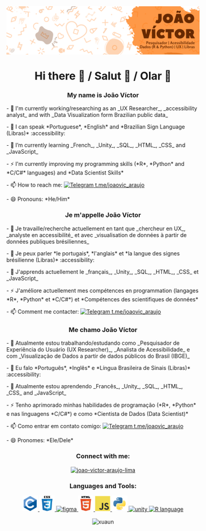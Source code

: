 <img align="center" alt="Joao Victor's banner"  src="https://github.com/xuaun/xuaun/blob/main/Capa-Joao-Victor.png" />

<h1 align="center">Hi there 👋 / Salut 👋 / Olar 👋</h1>

<h3 align="center">My name is João Víctor</h3>
<p>- 🔭 I'm currently working/researching as an _UX Researcher_, _accessibility analyst_ and with _Data Visualization form Brazilian public data_ </p>
<p>- 💬 I can speak *Portuguese*, *English* and *Brazilian Sign Language (Libras)* :accessibility: </p>
<p>- 🌱 I’m currently learning _French_, _Unity_, _SQL_, _HTML_, _CSS_ and _JavaScript_ </p>
<p>- ⚡ I'm currently improving my programming skills (*R*, *Python* and *C/C#* languages) and *Data Scientist Skills* </p>
<p>- 📫 How to reach me: <a href="https://t.me/joaovic_araujo"> <img src="https://web.telegram.org/k/assets/img/favicon-16x16.png?v=jw3mK7G9Ry" alt="Telegram"/> t.me/joaovic_araujo </a> </p>
<p>- 😄 Pronouns: *He/Him* </p>

<h3 align="center">Je m'appelle João Víctor</h3>
<p>- 🔭 Je travaille/recherche actuellement en tant que _chercheur en UX_, _analyste en accessibilité_ et avec _visualisation de données à partir de données publiques brésiliennes_ </p>
<p>- 💬 Je peux parler *le portugais*, *l'anglais* et *la langue des signes brésilienne (Libras)* :accessibility: </p>
<p>- 🌱 J'apprends actuellement le _français_, _Unity_, _SQL_, _HTML_, _CSS_ et _JavaScript_ </p>
<p>- ⚡ J'améliore actuellement mes compétences en programmation (langages *R*, *Python* et *C/C#*) et *Compétences des scientifiques de données* </p>
<p>- 📫 Comment me contacter: <a href="https://t.me/joaovic_araujo"> <img src="https://web.telegram.org/k/assets/img/favicon-16x16.png?v=jw3mK7G9Ry" alt="Telegram"/> t.me/joaovic_araujo </a> </p>

<h3 align="center">Me chamo João Víctor</h3>
<p>- 🔭 Atualmente estou trabalhando/estudando como _Pesquisador de Experiência do Usuário (UX Researcher)_, _Analista de Acessibilidade_ e com _Visualização de Dados a partir de dados públicos do Brasil (IBGE)_ </p>
<p>- 💬 Eu falo *Português*, *Inglês* e *Língua Brasileira de Sinais (Libras)* :accessibility: </p>
<p>- 🌱 Atualmente estou aprendendo _Francês_, _Unity_, _SQL_, _HTML_, _CSS_ and _JavaScript_ </p>
<p>- ⚡ Tenho aprimorado minhas habilidades de programação (*R*, *Python* e nas linguagens *C/C#*) e como *Cientista de Dados (Data Scientist)* </p>
<p>- 📫 Como entrar em contato comigo: <a href="https://t.me/joaovic_araujo"> <img src="https://web.telegram.org/k/assets/img/favicon-16x16.png?v=jw3mK7G9Ry" alt="Telegram"/> t.me/joaovic_araujo </a> </p>
<p>- 😄 Pronomes: *Ele/Dele* </p>

<h3 align="center">Connect with me:</h3>
<p align="center">
  <a href="https://linkedin.com/in/joao-victor-araujo-lima" target="blank"><img align="center" src="https://raw.githubusercontent.com/rahuldkjain/github-profile-readme-generator/master/src/images/icons/Social/linked-in-alt.svg" alt="joao-victor-araujo-lima" height="30" width="40" /></a>
</p>

<h3 align="center">Languages and Tools:</h3>
<p align="center"> <a href="https://www.cprogramming.com/" target="_blank" rel="noreferrer"> <img src="https://raw.githubusercontent.com/devicons/devicon/master/icons/c/c-original.svg" alt="c" width="40" height="40"/> </a> <a href="https://www.w3schools.com/css/" target="_blank" rel="noreferrer"> <img src="https://raw.githubusercontent.com/devicons/devicon/master/icons/css3/css3-original-wordmark.svg" alt="css3" width="40" height="40"/> </a> <a href="https://www.figma.com/" target="_blank" rel="noreferrer"> <img src="https://www.vectorlogo.zone/logos/figma/figma-icon.svg" alt="figma" width="40" height="40"/> </a> <a href="https://www.w3.org/html/" target="_blank" rel="noreferrer"> <img src="https://raw.githubusercontent.com/devicons/devicon/master/icons/html5/html5-original-wordmark.svg" alt="html5" width="40" height="40"/> </a> <a href="https://developer.mozilla.org/en-US/docs/Web/JavaScript" target="_blank" rel="noreferrer"> <img src="https://raw.githubusercontent.com/devicons/devicon/master/icons/javascript/javascript-original.svg" alt="javascript" width="40" height="40"/> </a> <a href="https://www.python.org" target="_blank" rel="noreferrer"> <img src="https://raw.githubusercontent.com/devicons/devicon/master/icons/python/python-original.svg" alt="python" width="40" height="40"/> </a> <a href="https://unity.com/" target="_blank" rel="noreferrer"> <img src="https://www.vectorlogo.zone/logos/unity3d/unity3d-icon.svg" alt="unity" width="40" height="40"/> </a> <a href="https://www.r-project.org/"> <img src="https://www.r-project.org/logo/Rlogo.png" alt="R language" width="40" height="40"/> </a> </p>

<p align="center"><img align="center" src="https://github-readme-stats.vercel.app/api/top-langs?username=xuaun&show_icons=true&locale=en&layout=compact" alt="xuaun" /></p>

<!--
**xuaun/xuaun** is a ✨ _special_ ✨ repository because its `README.md` (this file) appears on your GitHub profile.
-->

